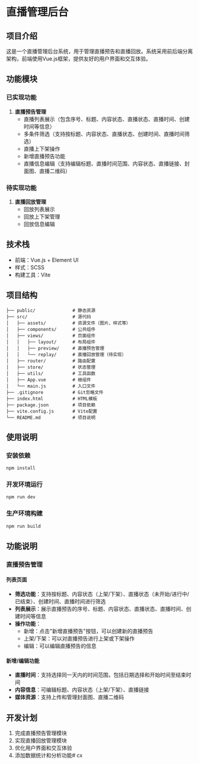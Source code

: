 # 直播管理后台

## 项目介绍

这是一个直播管理后台系统，用于管理直播预告和直播回放。系统采用前后端分离架构，前端使用Vue.js框架，提供友好的用户界面和交互体验。

## 功能模块

### 已实现功能

1. **直播预告管理**
   - 直播列表展示（包含序号、标题、内容状态、直播状态、直播时间、创建时间等信息）
   - 多条件筛选（支持按标题、内容状态、直播状态、创建时间、直播时间筛选）
   - 直播上下架操作
   - 新增直播预告功能
   - 直播信息编辑（支持编辑标题、直播时间范围、内容状态、直播链接、封面图、直播二维码）

### 待实现功能

1. **直播回放管理**
   - 回放列表展示
   - 回放上下架管理
   - 回放信息编辑

## 技术栈

- 前端：Vue.js + Element UI
- 样式：SCSS
- 构建工具：Vite

## 项目结构

```
├── public/              # 静态资源
├── src/                 # 源代码
│   ├── assets/          # 资源文件（图片、样式等）
│   ├── components/      # 公共组件
│   ├── views/           # 页面组件
│   │   ├── layout/      # 布局组件
│   │   ├── preview/     # 直播预告管理
│   │   └── replay/      # 直播回放管理（待实现）
│   ├── router/          # 路由配置
│   ├── store/           # 状态管理
│   ├── utils/           # 工具函数
│   ├── App.vue          # 根组件
│   └── main.js          # 入口文件
├── .gitignore           # Git忽略文件
├── index.html           # HTML模板
├── package.json         # 项目依赖
├── vite.config.js       # Vite配置
└── README.md            # 项目说明
```

## 使用说明

### 安装依赖

```bash
npm install
```

### 开发环境运行

```bash
npm run dev
```

### 生产环境构建

```bash
npm run build
```

## 功能说明

### 直播预告管理

#### 列表页面

- **筛选功能**：支持按标题、内容状态（上架/下架）、直播状态（未开始/进行中/已结束）、创建时间、直播时间进行筛选
- **列表展示**：展示直播预告的序号、标题、内容状态、直播状态、直播时间、创建时间等信息
- **操作功能**：
  - 新增：点击"新增直播预告"按钮，可以创建新的直播预告
  - 上架/下架：可以对直播预告进行上架或下架操作
  - 编辑：可以编辑直播预告的信息

#### 新增/编辑功能

- **直播时间**：支持选择同一天内的时间范围，包括日期选择和开始时间至结束时间
- **内容信息**：可编辑标题、内容状态（上架/下架）、直播链接
- **媒体资源**：支持上传和管理封面图、直播二维码

## 开发计划

1. 完成直播预告管理模块
2. 实现直播回放管理模块
3. 优化用户界面和交互体验
4. 添加数据统计和分析功能# cx
